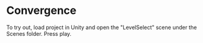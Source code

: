 # Convergence

To try out, load project in Unity and open the "LevelSelect" scene under the Scenes folder. Press play.

